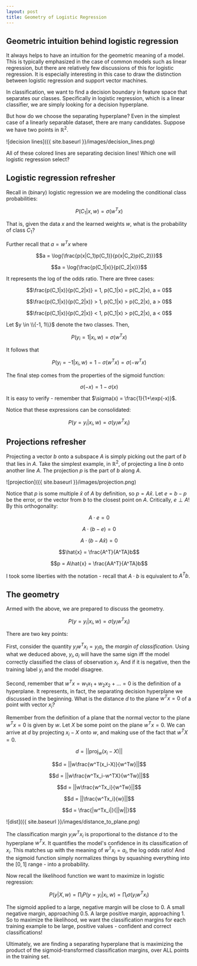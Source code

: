 ```yaml
---
layout: post
title: Geometry of Logistic Regression
---
```


## Geometric intuition behind logistic regression

It always helps to have an intuition for the geometric meaning of a model. This is typically emphasized in the case of common models such as linear regression, but there are relatively few discussions of this for logistic regression. It is especially interesting in this case to draw the distinction between logistic regression and support vector machines.

In classification, we want to find a decision boundary in feature space that separates our classes. Specifically in logistic regression, which is a linear classifier, we are simply looking for a decision hyperplane. 

But how do we choose the separating hyperplane? Even in the simplest case of a linearly separable dataset, there are many candidates. Suppose we have two points in $\mathbb{R}^2$.

![decision lines]({{ site.baseurl }}/images/decision_lines.png)

All of these colored lines are separating decision lines! Which one will logistic regression select? 

## Logistic regression refresher

Recall in (binary) logistic regression we are modeling the conditional class probabilities:

$$P(C_1|x, w)=\sigma(w^Tx)$$

That is, given the data $x$ and the learned weights $w$, what is the probability of class $C_1$? 

Further recall that $a = w^Tx$ where 

$$a = \log{\frac{p(x|C_1)p(C_1)}{p(x|C_2)p(C_2)}}$$

$$a = \log{\frac{p(C_1|x)}{p(C_2|x)}}$$

It represents the log of the odds ratio. There are three cases:

$$\frac{p(C_1|x)}{p(C_2|x)} = 1, p(C_1|x) = p(C_2|x), a = 0$$ 

$$\frac{p(C_1|x)}{p(C_2|x)} > 1, p(C_1|x) > p(C_2|x), a > 0$$

$$\frac{p(C_1|x)}{p(C_2|x)} < 1, p(C_1|x) > p(C_2|x), a < 0$$

Let $y \in \\{-1, 1\\}$ denote the two classes. Then,

$$P(y_i=1|x_i, w) = \sigma(w^Tx)$$

It follows that

$$P(y_i=-1|x_i, w) = 1-\sigma(w^Tx) = \sigma(-w^Tx)$$

The final step comes from the properties of the sigmoid function: 

$$\sigma(-x) = 1-\sigma(x)$$ 

It is easy to verify - remember that $\sigma(x) = \frac{1}{1+\exp(-x)}$.

Notice that these expressions can be consolidated:

$$P(y=y_i|x_i, w) = \sigma(y_iw^Tx_i)$$

## Projections refresher

Projecting a vector $b$ onto a subspace $A$ is simply picking out the part of $b$ that lies in $A$. Take the simplest example, in $\mathbb{R}^2$, of projecting a line $b$ onto another line $A$. The projection $p$ is the part of $b$ along $A$.

![projection]({{ site.baseurl }}/images/projection.png)

Notice that $p$ is some multiple $\hat{x}$ of $A$ by definition, so $p = A\hat{x}$. Let $e = b - p$ be the error, or the vector from $b$ to the closest point on $A$. Critically, $e \perp A$! By this orthogonality:

$$A \cdot e = 0$$

$$A \cdot (b - e) = 0$$

$$A \cdot (b - A\hat{x}) = 0$$

$$\hat{x} = \frac{A^T}{A^TA}b$$

$$p = A\hat{x} = \frac{AA^T}{A^TA}b$$

I took some liberties with the notation - recall that $A\cdot b$ is equivalent to $A^Tb$.

## The geometry

Armed with the above, we are prepared to discuss the geometry.

$$P(y=y_i|x_i, w) = \sigma(y_iw^Tx_i)$$

There are two key points:

First, consider the quantity $y_iw^Tx_i = y_ia_i$, the *margin of classification*. Using what we deduced above, $y_i, a_i$ will have the same sign iff the model correctly classified the class of observation $x_i$. And if it is negative, then the training label $y_i$ and the model disagree.

Second, remember that $w^Tx = w_1x_1 + w_2x_2 + ... = 0$ is the definition of a hyperplane. It represents, in fact, the separating decision hyperplane we discussed in the beginning. What is the distance $d$ to the plane $w^Tx = 0$ of a point with vector $x_i$? 

Remember from the definition of a plane that the normal vector to the plane $w^Tx = 0$ is given by $w$. Let $X$ be some point on the plane $w^Tx = 0$. We can arrive at $d$ by projecting $x_i-X$ onto $w$, and making use of the fact that $w^TX = 0$.

$$d = ||\text{proj}_w(x_i-X)||$$

$$d = ||w\frac{w^T(x_i-X)}{w^Tw}||$$

$$d = ||w\frac{w^Tx_i-w^TX}{w^Tw}||$$

$$d = ||w\frac{w^Tx_i}{w^Tw}||$$

$$d = ||\frac{w^Tx_i}{w}||$$

$$d = \frac{|w^Tx_i|}{||w||}$$

![dist]({{ site.baseurl }}/images/distance_to_plane.png)

The classification margin $y_iw^Tx_i$ is proportional to the distance $d$ to the hyperplane $w^Tx$. It quantifies the model's confidence in its classification of $x_i$. This matches up with the meaning of $w^Tx_i = a_i$, the log odds ratio! And the sigmoid function simply normalizes things by squashing everything into the $[0, 1]$ range - into a probability. 

Now recall the likelihood function we want to maximize in logistic regression: 

$$P(y|X, w) = \prod_i P(y=y_i|x_i, w) = \prod_i \sigma(y_iw^Tx_i)$$

The sigmoid applied to a large, negative margin will be close to $0$. A small negative margin, approaching $0.5$. A large positive margin, approaching $1$. So to maximize the likelihood, we want the classification margins for each training example to be large, positive values - confident and correct classifications!

Ultimately, we are finding a separating hyperplane that is maximizing the product of the sigmoid-transformed classification margins, over ALL points in the training set.